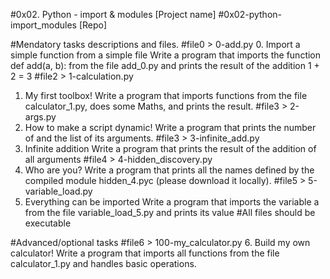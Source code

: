 #0x02. Python - import & modules [Project name]
#0x02-python-import_modules [Repo]

#Mendatory tasks descriptions and files.
#file0 > 0-add.py
0. Import a simple function from a simple file
Write a program that imports the function def add(a, b): from the file add_0.py and prints the result of the addition 1 + 2 = 3
#file2 > 1-calculation.py
1. My first toolbox!
Write a program that imports functions from the file calculator_1.py, does some Maths, and prints the result.
#file3 > 2-args.py
2. How to make a script dynamic!
Write a program that prints the number of and the list of its arguments.
#file3 > 3-infinite_add.py
3. Infinite addition
Write a program that prints the result of the addition of all arguments
#file4 > 4-hidden_discovery.py
4. Who are you?
Write a program that prints all the names defined by the compiled module hidden_4.pyc (please download it locally).
#file5 > 5-variable_load.py
5. Everything can be imported
Write a program that imports the variable a from the file variable_load_5.py and prints its value
#All files should be executable

#Advanced/optional tasks
#file6 > 100-my_calculator.py
6. Build my own calculator!
Write a program that imports all functions from the file calculator_1.py and handles basic operations.

